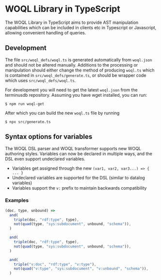 # WOQL Library in TypeScript

The WOQL Library in TypeScript aims to provide AST manipulation
capabilities which can be included in clients etc in Typescript or
Javascript, allowing convenient handling of queries.

## Development

The file `src/woql_defs/woql.ts` is generated automatically from
`woql.json` and should not be altered manually.  Additions to the
processing or manipulation should either change the method of
producing `woql.ts` which is contained in `src/woql_defs/generate.ts`,
or should be wrapper code which uses `src/woql_defs/woql.ts`.

For development you will need to get the latest `woql.json` from the
terminusdb repository. Assuming you have wget installed, you can run:

```
$ npm run woql-get
```

After which you can build the new `woql.ts` file by running

```
$ npx src/generate.ts
```


## Syntax options for variables

The WOQL DSL parser and WOQL transformer supports new WOQL authoring styles. Variables can now be declared in multiple ways, and the DSL even support undeclared variables.

* Variables get assigned through the new `(var1, var2, var3...) => { ... }`
* Undeclared variables are supported for the DSL (similar to datalog variables)
* Variables support the `v:` prefix to maintain backwards compatibility

### Examples

```javascript
(doc, type, unbound) =>
  and(
    triple(doc, "rdf:type", type),
    not(quad(type, "sys:subdocument", unbound, "schema")),
  )
```

```javascript
  and(
    triple(doc, "rdf:type", type),
    not(quad(type, "sys:subdocument", unbound, "schema")),
  )
```

```javascript
  and(
    triple("v:doc", "rdf:type", "v:type"),
    not(quad("v:type", "sys:subdocument", "v:unbound", "schema")),
  )
```
